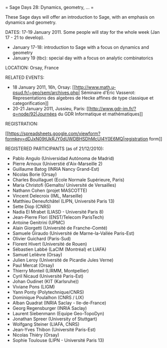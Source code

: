 = Sage Days 28: Dynamics, geometry, ... =

These Sage days will offer an introduction to Sage, with an emphasis on dynamics and geometry.

DATES: 17-19 January 2011. Some people will stay for the whole week (Jan 17 - 21 to develop).

 * January 17-18: introduction to Sage with a focus on dynamics and geometry
 * January 19 (tbc): special day with a focus on analytic combinatorics

LOCATION: Orsay, France

RELATED EVENTS:

 * 18 January 2011, 16h, Orsay: [[http://www.math.u-psud.fr/~geo/sem/archives.php| Séminaire d'Éric Vasserot: Representations des algebres de Hecke affines de type classique et categorification]]
 * 20-21 January 2011, Jussieu, Paris: [[http://www.gdr-im.fr/?q=node/92|Journées du GDR Informatique et mathématiques]]

REGISTRATION:

 [[https://spreadsheets.google.com/viewform?formkey=dDJxN09tUkRJY0dUWDBHSDhMcUI4Y0E6MQ|registration form]]


REGISTERED PARTICIPANTS (as of 21/12/2010):

  * Pablo Angulo (Universidad Autónoma de Madrid)
  * Pierre Arnoux (Universtié d'Aix-Marseille 2)
  * Guillaume Batog (INRIA Nancy Grand-Est)
  * Nicolas Borie (Orsay)
  * Charles Bouillaguet (Ecole Normale Supérieure, Paris)
  * Maria Christofi (Gemalto/ Université de Versailles)
  * Nathann Cohen (projet MASCOTTE)
  * Vincent Delecroix (IML, Marseille)
  * Matthieu Deneufchâtel (LIPN, Université Paris 13)
  * Sette Diop (CNRS)
  * Nadia El Mrabet (LIASD - Université Paris 8)
  * Jean-Pierre Flori (ENST/Telecom ParisTech)
  * Antoine Genitrini (UPMC)
  * Alain Giorgetti (Université de Franche-Comté)
  * Samuele Giraudo (Université de Marne-la-Vallée Paris-Est)
  * Olivier Guichard (Paris-Sud)
  * Florent Hivert (Université de Rouen)
  * Sébastien Labbé (LaCIM (Montréal) et LIAFA)
  * Samuel Lelièvre (Orsay)
  * Julien Leroy (Université de Picardie Jules Verne)
  * Paul Mercat (Orsay)
  * Thierry Monteil (LIRMM, Montpellier)
  * Cyril Nicaud (Université Paris-Est)
  * Johan Oudinet (KIT (Karlsruhe))
  * Viviane Pons (LIGM)
  * Yann Ponty (Polytechnique/CNRS)
  * Dominique Poulalhon (CNRS / LIX)
  * Alban Quadrat (INRIA Saclay - Ile-de-France)
  * Georg Regensburger (INRIA Saclay)
  * Laurent Siebenmann (Equipe Geo-TopoDyn)
  * Jonathan Spreer (University of Stuttgart)
  * Wolfgang Steiner (LIAFA, CNRS)
  * Jean-Yves Thibon (Université Paris-Est)
  * Nicolas Thiéry (Orsay)
  * Sophie Toulouse (LIPN - Université Paris 13)

